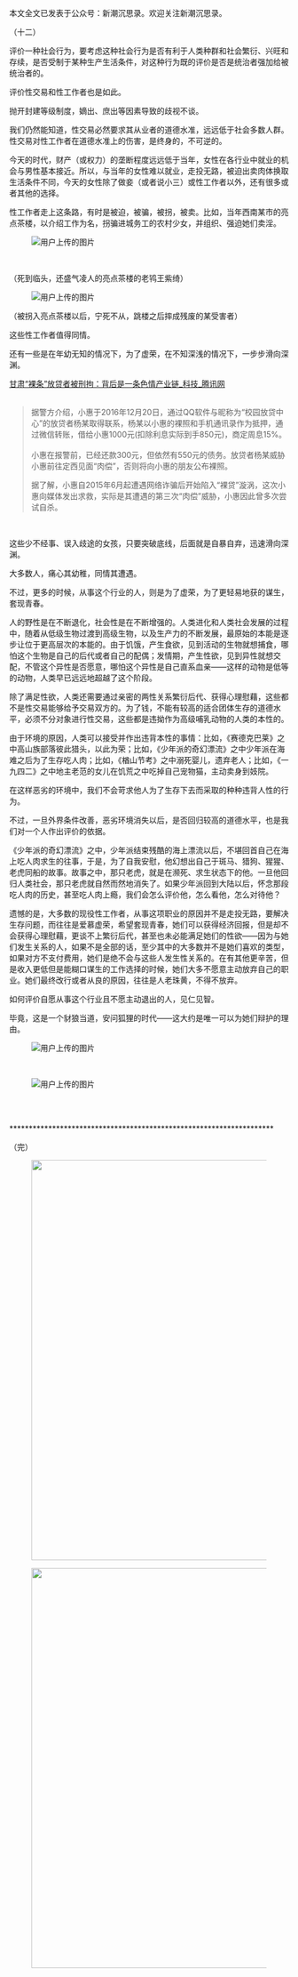 <p data-pid="4tuxM2AP">本文全文已发表于公众号：新潮沉思录。欢迎关注新潮沉思录。</p><p data-pid="o4tmP9Mh">（十二）</p><p data-pid="2Xqi96Bi">评价一种社会行为，要考虑这种社会行为是否有利于人类种群和社会繁衍、兴旺和存续，是否受制于某种生产生活条件，对这种行为既的评价是否是统治者强加给被统治者的。</p><p data-pid="5-yN1QjS">评价性交易和性工作者也是如此。</p><p data-pid="AyIKCHig">抛开封建等级制度，嫡出、庶出等因素导致的歧视不谈。</p><p data-pid="EYjpVvJx">我们仍然能知道，性交易必然要求其从业者的道德水准，远远低于社会多数人群。性交易对性工作者在道德水准上的伤害，是终身的，不可逆的。</p><p data-pid="R8sYvsMP">今天的时代，财产（或权力）的垄断程度远远低于当年，女性在各行业中就业的机会与男性基本接近。所以，与当年的女性难以就业，走投无路，被迫出卖肉体换取生活条件不同，今天的女性除了做妾（或者说小三）或性工作者以外，还有很多或者其他的选择。</p><p data-pid="pZBJjNkR">性工作者走上这条路，有时是被迫，被骗，被拐，被卖。比如，当年西南某市的亮点茶楼，以介绍工作为名，拐骗进城务工的农村少女，并组织、强迫她们卖淫。</p><figure><img src="https://pic1.zhimg.com/7a0a45fe5175be9da7f1daa33999a02d_720w.jpg?source=d16d100b" alt="用户上传的图片" class="content_image"></figure><br><p data-pid="MwIt33h6">（死到临头，还盛气凌人的亮点茶楼的老鸨王紫绮）</p><figure><img src="https://picx.zhimg.com/927455232939c30feb0d54c9c06ff6a7_720w.jpg?source=d16d100b" alt="用户上传的图片" class="content_image"></figure><p data-pid="riNbI903">（被拐入亮点茶楼以后，宁死不从，跳楼之后摔成残废的某受害者）</p><p data-pid="zK3YrTY7">这些性工作者值得同情。</p><p data-pid="jysak7FL">还有一些是在年幼无知的情况下，为了虚荣，在不知深浅的情况下，一步步滑向深渊。</p><a href="http://link.zhihu.com/?target=http%3A//tech.qq.com/a/20170122/026577.htm%3Ft%3D1485165450357" class=" wrap external" target="_blank" rel="nofollow noreferrer">甘肃“裸条”放贷者被刑拘：背后是一条色情产业链_科技_腾讯网</a><br><br><blockquote data-pid="g1U6XsCL">据警方介绍，小惠于2016年12月20日，通过QQ软件与昵称为“校园放贷中心”的放贷者杨某取得联系，杨某以小惠的裸照和手机通讯录作为抵押，通过微信转账，借给小惠1000元(扣除利息实际到手850元)，商定周息15%。<br><br>小惠在报警前，已经还款300元，但依然有550元的债务。放贷者杨某威胁小惠前往定西见面“肉偿”，否则将向小惠的朋友公布裸照。

据了解，小惠自2015年6月起遭遇网络诈骗后开始陷入“裸贷”漩涡，这次小惠向媒体发出求救，实际是其遭遇的第三次“肉偿”威胁，小惠因此曾多次尝试自杀。</blockquote><br><p data-pid="J2mwkNKt">这些少不经事、误入歧途的女孩，只要突破底线，后面就是自暴自弃，迅速滑向深渊。</p><p data-pid="4zSmY1-p">大多数人，痛心其幼稚，同情其遭遇。</p><p data-pid="JY7Ims5D">不过，更多的时候，从事这个行业的人，则是为了虚荣，为了更轻易地获的谋生，套现青春。</p><p data-pid="Cj6QNpgx">人的野性是在不断退化，社会性是在不断增强的。人类进化和人类社会发展的过程中，随着从低级生物过渡到高级生物，以及生产力的不断发展，最原始的本能是逐步让位于更高层次的本能的。由于饥饿，产生食欲，见到活动的生物就想捕食，哪怕这个生物是自己的后代或者自己的配偶；发情期，产生性欲，见到异性就想交配，不管这个异性是否愿意，哪怕这个异性是自己直系血亲——这样的动物是低等的动物，人类早已远远地超越了这个阶段。</p><p data-pid="vDDpoR3a">除了满足性欲，人类还需要通过亲密的两性关系繁衍后代、获得心理慰藉，这些都不是性交易能够给予交易双方的。为了钱，不能有较高的适合团体生存的道德水平，必须不分对象进行性交易，这些都是违拗作为高级哺乳动物的人类的本性的。</p><p data-pid="T4-bZ0Pu">由于环境的原因，人类可以接受并作出违背本性的事情：比如，《赛德克巴莱》之中高山族部落彼此猎头，以此为荣；比如，《少年派的奇幻漂流》之中少年派在海难之后为了生存吃人肉；比如，《楢山节考》之中溺死婴儿，遗弃老人；比如，《一九四二》之中地主老范的女儿在饥荒之中吃掉自己宠物猫，主动卖身到妓院。</p><p data-pid="MXxWadBo">在这样恶劣的环境中，我们不会苛求他人为了生存下去而采取的种种违背人性的行为。</p><p data-pid="5xMLgnxo">不过，一旦外界条件改善，恶劣环境消失以后，是否回归较高的道德水平，也是我们对一个人作出评价的依据。</p><p data-pid="rMu7yJyN">《少年派的奇幻漂流》之中，少年派结束残酷的海上漂流以后，不堪回首自己在海上吃人肉求生的往事，于是，为了自我安慰，他幻想出自己于斑马、猎狗、猩猩、老虎同船的故事。故事之中，那只老虎，就是在濒死、求生状态下的他。一旦他回归人类社会，那只老虎就自然而然地消失了。如果少年派回到大陆以后，怀念那段吃人肉的历史，甚至吃人肉上瘾，我们会怎么评价他，怎么看他，怎么对待他？</p><p data-pid="gE6J7zuP">遗憾的是，大多数的现役性工作者，从事这项职业的原因并不是走投无路，要解决生存问题，而往往是爱慕虚荣，希望套现青春，她们可以获得经济回报，但是却不会获得心理慰藉，更谈不上繁衍后代，甚至也未必能满足她们的性欲——因为与她们发生关系的人，如果不是全部的话，至少其中的大多数并不是她们喜欢的类型，如果对方不支付费用，她们是绝不会与这些人发生性关系的。在有其他更辛苦，但是收入更低但是能糊口谋生的工作选择的时候，她们大多不愿意主动放弃自己的职业。她们最终改行或者从良的原因，往往是人老珠黄，不得不放弃。</p><p data-pid="V1SW8pwZ">如何评价自愿从事这个行业且不愿主动退出的人，见仁见智。</p><p data-pid="dbAu-fFB">毕竟，这是一个豺狼当道，安问狐狸的时代——这大约是唯一可以为她们辩护的理由。</p><figure><img src="https://pica.zhimg.com/v2-f2be35aaf8f0fc90da03f01c68470f2f_720w.jpg?source=d16d100b" alt="用户上传的图片" class="content_image"></figure><br><figure><img src="https://pic1.zhimg.com/v2-bc9751653590f0ad6639ae0526951170_720w.jpg?source=d16d100b" alt="用户上传的图片" class="content_image"></figure><br><br><p data-pid="3L6nVbVf">********************************************************************</p><p data-pid="TjpPlezv">（完）</p><figure><img src="https://pic1.zhimg.com/v2-b1377808b1739d3afbb76dba47a76d98_720w.jpg?source=d16d100b" data-rawwidth="720" data-rawheight="1280" class="origin_image zh-lightbox-thumb" width="720" data-original="https://picx.zhimg.com/v2-b1377808b1739d3afbb76dba47a76d98_720w.jpg?source=d16d100b"></figure><figure><img src="https://picx.zhimg.com/v2-dd6ba141e9d665285bff340c77064643_720w.jpg?source=d16d100b" data-rawwidth="720" data-rawheight="1280" class="origin_image zh-lightbox-thumb" width="720" data-original="https://picx.zhimg.com/v2-dd6ba141e9d665285bff340c77064643_720w.jpg?source=d16d100b"></figure>